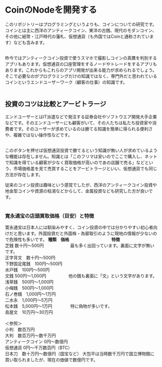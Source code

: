 # CoinのNodeを開発する
このリポジトリーはプログラミングというよりも、コインについての研究です。コインとは主に西洋のアンティークコイン、東洋の古銭、現代のモダンコイン、その他に紙幣・江戸時代の藩札、仮想通貨（も外国ではCoinと通称されています）なども含みます。<br /><br />

昨今ではアンティークコイン投資で使うスマホで撮影しコインの真贋を判別するアプリもあります。仮想通貨の口座管理をするノードやトレードをするアプリもあります。これからもこれらのアプリ開発が出来る能力が求められるでしょう。そこで必要なのがプログラミングだけの知識ではなく、専門外だと思われているコインというエンドユーザーワーク（顧客の仕事）の知識です。<br /><br />

## 投資のコツは比較とアービトラージ
エンドユーザーとはIT派遣などで発注する証券会社やソフトウエア開発大手企業などです。そのエンドユーザーにも顧客がいて、その人たちは私たち投資家や消費者です。そのユーザーが求めているのは勝てる知識を簡単に得られる便利さや、複雑ではない操作性などです。<br /><br />

このボタンを押せば仮想通貨投資で勝てるという知識が無い人が求めているような機能は存在しません。知識とは「このフリマは安いのでここで購入し、ネットで知識を得ている顧客が少なく買取価格が高いのであの店舗で売る」などという、市場価格差を見て売買することをアービトラージといい、仮想通貨でも同じ方法が存在します。

従来のコイン投資は趣味という感覚でしたが、西洋のアンティークコイン投資や地金型コインや資源の枯渇などからして、金属投資なども研究した方が良いです。<br /><br />

### 寛永通宝の店頭買取価格（目安）と特徴
寛永通宝は日本人には馴染みやすく、コイン投資の中では分かりやすい初心者向けだと思います。外国投資だと外国株・為替取引のように現地の情報が少ないので危険性も多いです。
<b>種類　価格　　　　　　　　　　特徴</b>  
芝銭	数十円～500円  　　　　　　最も多く出回っています。裏面に文字が無いです。  
正字背文　数十円～500円  
下野国足尾銭　100円～500円  
水戸銭　100円～500円  
文銭	500円～1,000円  　　　　　他の銭も裏面に「文」という文字があります。  
浅草銭　500円～1,000円  
小梅銭　500円～1,000円  
石ノ巻銭　1,000円～1万円  
二水永　1,000円～5万円  
松本銭　5,000円～1万円  　　　　特に偽物が多いです。  
島屋文　10万円～30万円<br /><br />
＜参照＞  
小判　数百万円  
大判　数百万円～数千万円  
アンティークコイン  0円～数億円  
仮想通貨  0円～千万数百円（BTC）  
日本刀　数十万円～数億円（国宝など）  大包平は当時数千万円で国立博物館に買い取られましたが、現在の価値で数億円です。



